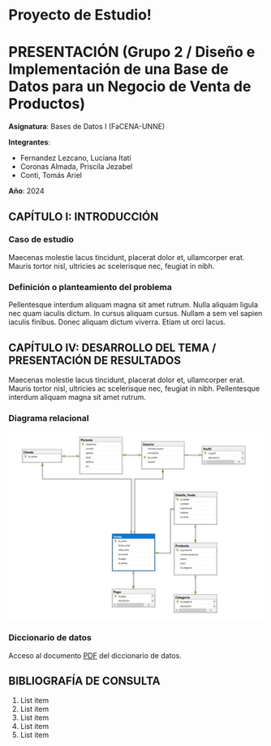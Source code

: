 # Proyecto de Estudio!

# PRESENTACIÓN (Grupo 2 / Diseño e Implementación de una Base de Datos para un Negocio de Venta de Productos)

**Asignatura**: Bases de Datos I (FaCENA-UNNE)

**Integrantes**:
 - Fernandez Lezcano, Luciana Itati 
 - Coronas Almada, Priscila Jezabel 
 - Conti, Tomás Ariel 

**Año**: 2024


## CAPÍTULO I: INTRODUCCIÓN

### Caso de estudio

Maecenas molestie lacus tincidunt, placerat dolor et, ullamcorper erat. Mauris tortor nisl, ultricies ac scelerisque nec, feugiat in nibh. 

### Definición o planteamiento del problema

Pellentesque interdum aliquam magna sit amet rutrum. Nulla aliquam ligula nec quam iaculis dictum. In cursus aliquam cursus. Nullam a sem vel sapien iaculis finibus. Donec aliquam dictum viverra. Etiam ut orci lacus.

## CAPÍTULO IV: DESARROLLO DEL TEMA / PRESENTACIÓN DE RESULTADOS 

Maecenas molestie lacus tincidunt, placerat dolor et, ullamcorper erat. Mauris tortor nisl, ultricies ac scelerisque nec, feugiat in nibh. Pellentesque interdum aliquam magna sit amet rutrum. 



### Diagrama relacional
![diagrama_relacional](https://github.com/Taconti02/Base_De_Datos_I_Grupo_2/blob/main/doc/Diagrama.jpeg)


### Diccionario de datos

Acceso al documento [PDF](doc/diccionario_datos.pdf) del diccionario de datos.

## BIBLIOGRAFÍA DE CONSULTA

 1. List item
 2. List item
 3. List item
 4. List item
 5. List item

